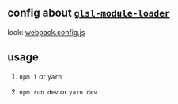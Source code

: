 ## config about [`glsl-module-loader`](https://github.com/z-juln/glsl-module-loader)

look: [webpack.config.js](./webpack.config.js)

## usage

1. `npm i` or `yarn`

2. `npm run dev` or `yarn dev`
